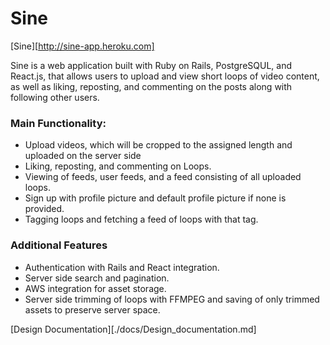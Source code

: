 # Sine

[Sine][http://sine-app.heroku.com]

Sine is a web application built with Ruby on Rails, PostgreSQUL, and React.js,
that allows users to upload and view short loops of video content, as well as
liking, reposting, and commenting on the posts along with following other users.

### Main Functionality:

* Upload videos, which will be cropped to the assigned length and uploaded on the
server side
* Liking, reposting, and commenting on Loops.
* Viewing of feeds, user feeds, and a feed consisting of all uploaded loops.
* Sign up with profile picture and default profile picture if none is provided.
* Tagging loops and fetching a feed of loops with that tag.

### Additional Features
* Authentication with Rails and React integration.
* Server side search and pagination.
* AWS integration for asset storage.
* Server side trimming of loops with FFMPEG and saving of only trimmed assets
to preserve server space.

[Design Documentation][./docs/Design_documentation.md]
